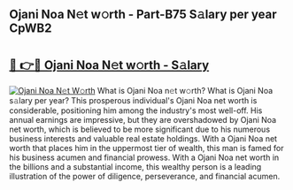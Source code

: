 ## Ojani Noa N𝚎t w𝚘rth - Part-B75 S𝚊lary per year CpWB2

# <h2><a href="http://gc0old.nevu.top/?p=Ojani+Noa">🔗 👉🔴 Ojani Noa N𝚎t w𝚘rth - S𝚊lary</a></h2>

[![Ojani Noa N𝚎t W𝚘rth](https://i.imgur.com/Oavwk0R.jpeg)](http://gc0old.nevu.top/?p=Ojani+Noa)
What is Ojani Noa n𝚎t w𝚘rth? What is Ojani Noa s𝚊lary per year?
This prosperous individual's Ojani Noa net worth is considerable, positioning him among the industry's most well-off. His annual earnings are impressive, but they are overshadowed by Ojani Noa net worth, which is believed to be more significant due to his numerous business interests and valuable real estate holdings. With a Ojani Noa net worth that places him in the uppermost tier of wealth, this man is famed for his business acumen and financial prowess. With a Ojani Noa net worth in the billions and a substantial income, this wealthy person is a leading illustration of the power of diligence, perseverance, and financial acumen.
